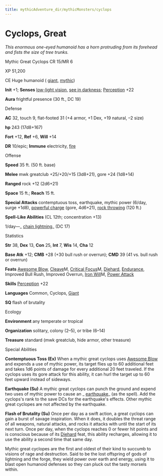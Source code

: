 ```yaml
---
title: mythicAdventure_dir/mythicMonsters/cyclops
---
```

# Cyclops, Great

_This enormous one-eyed humanoid has a horn protruding from its forehead and fists the size of tree trunks._

Mythic Great Cyclops CR 15/MR 6

XP 51,200

CE Huge humanoid ( [giant](monster_dir/creatureTypes#_giant-subtype), [mythic](mythicAdventures/mythicMonsters#_mythic-subtype))

**Init** +1; **Senses** [low-light vision](monster_dir/universalMonsterRules#_low-light-vision), [see in darkness](monsters/universalMonsterRules#_see-in-darkness); [Perception](skill_dir/perception#_perception) +22

**Aura** frightful presence (30 ft., DC 19)

Defense

**AC** 32, touch 9, flat-footed 31 (+4 armor, +1 Dex, +19 natural, –2 size)

**hp** 243 (17d8+167)

**Fort** +12, **Ref** +6, **Will** +14

**DR** 10/epic; **Immune** electricity, [fire](monster_dir/creatureTypes#_fire-subtype)

Offense

**Speed** 35 ft. (50 ft. base)

**Melee** mwk greatclub +25/+20/+15 (3d8+21), gore +24 (1d8+14)

**Ranged** rock +12 (2d6+21)

**Space** 15 ft.; **Reach** 15 ft.

**Special Attacks** contemptuous toss, earthquake, mythic power (6/day, surge +1d8), [powerful charge](monster_dir/universalMonsterRules#_powerful-charge) (gore, 4d6+21), [rock throwing](monsters/universalMonsterRules#_rock-throwing) (120 ft.)

**Spell-Like Abilities** (CL 12th; concentration +13)

1/day—_ [chain lightning](spell_dir/chainLightning#_chain-lightning)_ (DC 17)

Statistics

**Str** 38, **Dex** 13, **Con** 25, **Int** 7, **Wis** 14, **Cha** 12

**Base Atk** +12; **CMB** +28 (+30 bull rush or overrun); **CMD** 39 (41 vs. bull rush or overrun)

**Feats** [Awesome Blow](monsters/monsterFeats#_awesome-blow), [Cleave](mythicAdventure_dir/mythicFeats#_cleave-mythic)M, [Critical Focus](mythicAdventures/mythicFeats#_critical-focus-mythic)M, [Diehard](feats#_diehard), [Endurance](feats#_endurance), Improved Bull Rush, Improved Overrun, [Iron Will](mythicAdventure_dir/mythicFeats#_iron-will-mythic)M, [Power Attack](feats#_power-attack)

**Skills** [Perception](skills/perception#_perception) +22

**Languages** Common, Cyclops, [Giant](monster_dir/creatureTypes#_giant-subtype)

**SQ** flash of brutality

Ecology

**Environment** any temperate or tropical

**Organization** solitary, colony (2–5), or tribe (6–14)

**Treasure** standard (mwk greatclub, hide armor, other treasure)

Special Abilities

**Contemptuous Toss (Ex)** When a mythic great cyclops uses [Awesome Blow](monsters/monsterFeats#_awesome-blow) and expends a use of mythic power, its target flies up to 60 additional feet and takes 1d6 points of damage for every additional 20 feet traveled. If the cyclops uses its gore attack for this ability, it can hurl the target up to 60 feet upward instead of sideways.

**Earthquake (Su)** A mythic great cyclops can punch the ground and expend two uses of mythic power to cause an _ [earthquake](spell_dir/earthquake#_earthquake)_ (as the spell). Add the cyclops's rank to the save DCs for the earthquake's effects. Other mythic great cyclopes are not affected by the earthquake.

**Flash of Brutality (Su)** Once per day as a swift action, a great cyclops can gain a burst of savage inspiration. When it does, it doubles the threat range of all weapons, natural attacks, and rocks it attacks with until the start of its next turn. Once per day, when the cyclops reaches 0 or fewer hit points and is conscious because of its [Diehard](feats#_diehard) feat, this ability recharges, allowing it to use the ability a second time that same day.

Mythic great cyclopes are the first and oldest of their kind to succumb to visions of rage and destruction. Said to be the lost offspring of gods of lightning and the forge, they wield power over earth and energy, using it to blast open humanoid defenses so they can pluck out the tasty morsels within.

